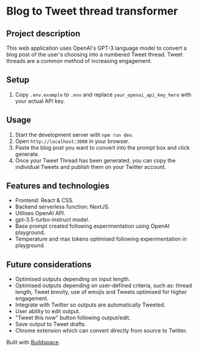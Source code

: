 # Blog to Tweet thread transformer

## Project description

This web application uses OpenAI's GPT-3 language model to convert a blog post of the user's choosing into a numbered Tweet thread. Tweet threads are a common method of increasing engagement.

## Setup

1. Copy `.env.example` to `.env` and replace `your_openai_api_key_here` with your actual API key.

## Usage

1. Start the development server with `npm run dev`.
2. Open `http://localhost:3000` in your browser.
3. Paste the blog post you want to convert into the prompt box and click generate.
4. Once your Tweet Thread has been generated, you can copy the individual Tweets and publish them on your Twitter account.

## Features and technologies

- Frontend: React & CSS.
- Backend serverless function: NextJS.
- Utilises OpenAI API.
- gpt-3.5-turbo-instruct model.
- Base prompt created following experimentation using OpenAI playground.
- Temperature and max tokens optimised following experimentation in playground.

## Future considerations

- Optimised outputs depending on input length.
- Optimised outputs depending on user-defined criteria, such as: thread length, Tweet brevity, use of emojis and Tweets optimised for higher engagement.
- Integrate with Twitter so outputs are automatically Tweeted.
- User ability to edit output.
- "Tweet this now" button following output/edit.
- Save output to Tweet drafts.
- Chrome extension which can convert directly from source to Twitter.

Built with [Buildspace](https://buildspace.so).

